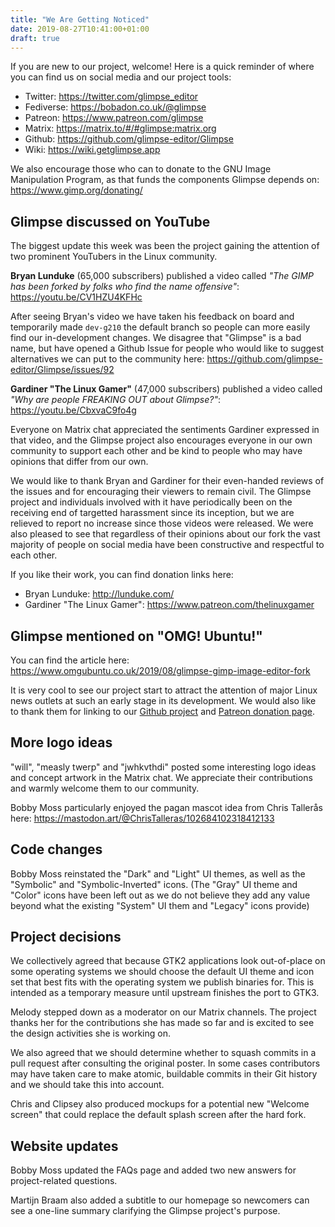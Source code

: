 ```yaml
---
title: "We Are Getting Noticed"
date: 2019-08-27T10:41:00+01:00
draft: true
---
```

If you are new to our project, welcome! Here is a quick reminder of where you can find us on social media and our project tools:

- Twitter: https://twitter.com/glimpse_editor
- Fediverse: https://bobadon.co.uk/@glimpse
- Patreon: https://www.patreon.com/glimpse
- Matrix: https://matrix.to/#/#glimpse:matrix.org
- Github: https://github.com/glimpse-editor/Glimpse
- Wiki: https://wiki.getglimpse.app

We also encourage those who can to donate to the GNU Image Manipulation Program, as that funds the components Glimpse depends on: https://www.gimp.org/donating/

## Glimpse discussed on YouTube
The biggest update this week was been the project gaining the attention of two prominent YouTubers in the Linux community.

**Bryan Lunduke** (65,000 subscribers) published a video called *"The GIMP has been forked by folks who find the name offensive"*: https://youtu.be/CV1HZU4KFHc

After seeing Bryan's video we have taken his feedback on board and temporarily made `dev-g210` the default branch so people can more easily find our in-development changes. We disagree that "Glimpse" is a bad name, but have opened a Github Issue for people who would like to suggest alternatives we can put to the community here: https://github.com/glimpse-editor/Glimpse/issues/92

**Gardiner "The Linux Gamer"** (47,000 subscribers) published a video called *"Why are people FREAKING OUT about Glimpse?"*: https://youtu.be/CbxvaC9fo4g

Everyone on Matrix chat appreciated the sentiments Gardiner expressed in that video, and the Glimpse project also encourages everyone in our own community to support each other and be kind to people who may have opinions that differ from our own.

We would like to thank Bryan and Gardiner for their even-handed reviews of the issues and for encouraging their viewers to remain civil. The Glimpse project and individuals involved with it have periodically been on the receiving end of targetted harassment since its inception, but we are relieved to report no increase since those videos were released. We were also pleased to see that regardless of their opinions about our fork the vast majority of people on social media have been constructive and respectful to each other.

If you like their work, you can find donation links here:

- Bryan Lunduke: http://lunduke.com/
- Gardiner "The Linux Gamer": https://www.patreon.com/thelinuxgamer

## Glimpse mentioned on "OMG! Ubuntu!"
You can find the article here: https://www.omgubuntu.co.uk/2019/08/glimpse-gimp-image-editor-fork

It is very cool to see our project start to attract the attention of major Linux news outlets at such an early stage in its development. We would also like to thank them for linking to our [Github project](https://github.com/glimpse-editor/Glimpse) and [Patreon donation page](https://www.patreon.com/glimpse).

## More logo ideas
"will", "measly twerp" and "jwhkvthdi" posted some interesting logo ideas and concept artwork in the Matrix chat. We appreciate their contributions and warmly welcome them to our community.

Bobby Moss particularly enjoyed the pagan mascot idea from Chris Tallerås here: https://mastodon.art/@ChrisTalleras/102684102318412133

## Code changes
Bobby Moss reinstated the "Dark" and "Light" UI themes, as well as the "Symbolic" and "Symbolic-Inverted" icons. (The "Gray" UI theme and "Color" icons have been left out as we do not believe they add any value beyond what the existing "System" UI them and "Legacy" icons provide)

## Project decisions
We collectively agreed that because GTK2 applications look out-of-place on some operating systems we should choose the default UI theme and icon set that best fits with the operating system we publish binaries for. This is intended as a temporary measure until upstream finishes the port to GTK3.

Melody stepped down as a moderator on our Matrix channels. The project thanks her for the contributions she has made so far and is excited to see the design activities she is working on.

We also agreed that we should determine whether to squash commits in a pull request after consulting the original poster. In some cases contributors may have taken care to make atomic, buildable commits in their Git history and we should take this into account.

Chris and Clipsey also produced mockups for a potential new "Welcome screen" that could replace the default splash screen after the hard fork.

## Website updates
Bobby Moss updated the FAQs page and added two new answers for project-related questions.

Martijn Braam also added a subtitle to our homepage so newcomers can see a one-line summary clarifying the Glimpse project's purpose.
